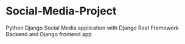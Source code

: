 # Social-Media-Project
Python Django Social Media application with Django Rest Framework Backend and Django frontend app
